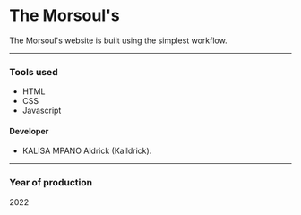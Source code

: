 # The Morsoul's
The Morsoul's website is built using the simplest workflow.
<hr>
<h3>Tools used</h3>
<ul>
    <li>HTML</li>
    <li>CSS</li>
    <li>Javascript</li>
</ul>
<h4>Developer</h4>
<ul>
    <li>KALISA MPANO Aldrick (Kalldrick).</li>
</ul>
<hr>
<h3>Year of production</h3>
2022
